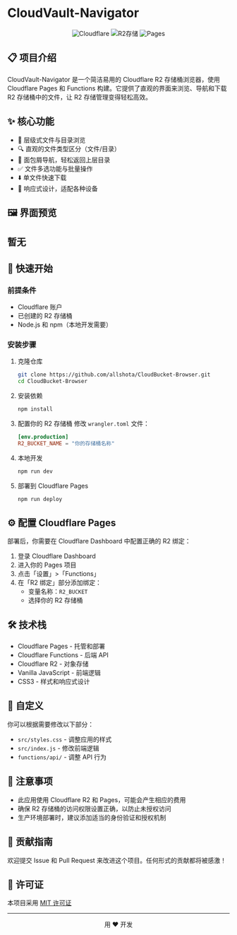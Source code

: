 # CloudVault-Navigator

<p align="center">
  <img src="https://img.shields.io/badge/CloudFlare-F38020?style=for-the-badge&logo=cloudflare&logoColor=white" alt="Cloudflare" />
  <img src="https://img.shields.io/badge/R2_存储-00A8E1?style=for-the-badge&logo=cloudflare&logoColor=white" alt="R2存储" />
  <img src="https://img.shields.io/badge/Pages-F38020?style=for-the-badge&logo=cloudflare&logoColor=white" alt="Pages" />
</p>

## 📋 项目介绍

CloudVault-Navigator 是一个简洁易用的 Cloudflare R2 存储桶浏览器，使用 Cloudflare Pages 和 Functions 构建。它提供了直观的界面来浏览、导航和下载 R2 存储桶中的文件，让 R2 存储管理变得轻松高效。

## ✨ 核心功能

- 📁 层级式文件与目录浏览
- 🔍 直观的文件类型区分（文件/目录）
- 🧭 面包屑导航，轻松返回上层目录
- ✅ 文件多选功能与批量操作
- ⬇️ 单文件快速下载
- 📱 响应式设计，适配各种设备

## 🖼️ 界面预览

## 暂无

## 🚀 快速开始

### 前提条件

- Cloudflare 账户
- 已创建的 R2 存储桶
- Node.js 和 npm（本地开发需要）

### 安装步骤

1. 克隆仓库
   ```bash
   git clone https://github.com/allshota/CloudBucket-Browser.git
   cd CloudBucket-Browser
   ```

2. 安装依赖
   ```bash
   npm install
   ```

3. 配置你的 R2 存储桶
   修改 `wrangler.toml` 文件：
   ```toml
   [env.production]
   R2_BUCKET_NAME = "你的存储桶名称"
   ```

4. 本地开发
   ```bash
   npm run dev
   ```

5. 部署到 Cloudflare Pages
   ```bash
   npm run deploy
   ```

## ⚙️ 配置 Cloudflare Pages

部署后，你需要在 Cloudflare Dashboard 中配置正确的 R2 绑定：

1. 登录 Cloudflare Dashboard
2. 进入你的 Pages 项目
3. 点击「设置」>「Functions」
4. 在「R2 绑定」部分添加绑定：
   - 变量名称：`R2_BUCKET`
   - 选择你的 R2 存储桶

## 🛠️ 技术栈

- Cloudflare Pages - 托管和部署
- Cloudflare Functions - 后端 API
- Cloudflare R2 - 对象存储
- Vanilla JavaScript - 前端逻辑
- CSS3 - 样式和响应式设计

## 🔧 自定义

你可以根据需要修改以下部分：

- `src/styles.css` - 调整应用的样式
- `src/index.js` - 修改前端逻辑
- `functions/api/` - 调整 API 行为

## 📝 注意事项

- 此应用使用 Cloudflare R2 和 Pages，可能会产生相应的费用
- 确保 R2 存储桶的访问权限设置正确，以防止未授权访问
- 生产环境部署时，建议添加适当的身份验证和授权机制

## 🤝 贡献指南

欢迎提交 Issue 和 Pull Request 来改进这个项目。任何形式的贡献都将被感激！

## 📄 许可证

本项目采用 [MIT 许可证](LICENSE)

---

<p align="center">
  用 ❤️ 开发
</p> 
